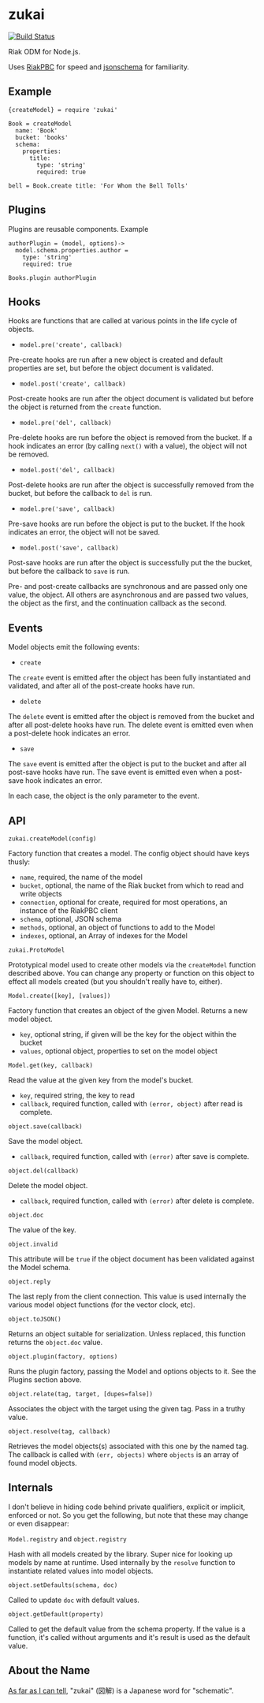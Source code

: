 zukai
=====

[![Build Status](https://travis-ci.org/natural/zukai.png)](https://travis-ci.org/natural/zukai)

Riak ODM for Node.js.

Uses [RiakPBC](https://github.com/nlf/riakpbc) for speed and [jsonschema](https://github.com/tdegrunt/jsonschema) for familiarity.

Example
-------

```
{createModel} = require 'zukai'

Book = createModel
  name: 'Book'
  bucket: 'books'
  schema:
    properties:
      title:
        type: 'string'
        required: true

bell = Book.create title: 'For Whom the Bell Tolls'
```

Plugins
-------

Plugins are reusable components.  Example

```
authorPlugin = (model, options)->
  model.schema.properties.author =
    type: 'string'
    required: true

Books.plugin authorPlugin
```


Hooks
-----

Hooks are functions that are called at various points in the life cycle of
objects.

  * `model.pre('create', callback)`

  Pre-create hooks are run after a new object is created and default properties
  are set, but before the object document is validated.

  * `model.post('create', callback)`

  Post-create hooks are run after the object document is validated but before
  the object is returned from the `create` function.

  * `model.pre('del', callback)`

  Pre-delete hooks are run before the object is removed from the bucket.  If
  a hook indicates an error (by calling `next()` with a value), the object
  will not be removed.

  * `model.post('del', callback)`

  Post-delete hooks are run after the object is successfully removed from the
  bucket, but before the callback to `del` is run.

  * `model.pre('save', callback)`

  Pre-save hooks are run before the object is put to the bucket.  If the hook
  indicates an error, the object will not be saved.

  * `model.post('save', callback)`

  Post-save hooks are run after the object is successfully put the the bucket,
  but before the callback to `save` is run.


Pre- and post-create callbacks are synchronous and are passed only one value,
the object.  All others are asynchronous and are passed two values, the object
as the first, and the continuation callback as the second.



Events
------

Model objects emit the following events:

  * `create`

  The `create` event is emitted after the object has been fully instantiated and
  validated, and after all of the post-create hooks have run.

  * `delete`

  The `delete` event is emitted after the object is removed from the bucket and
  after all post-delete hooks have run.  The delete event is emitted even when a
  post-delete hook indicates an error.

  * `save`

  The `save` event is emitted after the object is put to the bucket and after
  all post-save hooks have run.  The save event is emitted even when a post-save
  hook indicates an error.


In each case, the object is the only parameter to the event.


API
---

`zukai.createModel(config)`

Factory function that creates a model.  The config object should have keys
thusly:

  * `name`, required, the name of the model
  * `bucket`, optional, the name of the Riak bucket from which to read and write
  objects
  * `connection`, optional for create, required for most operations, an instance
  of the RiakPBC client
  * `schema`, optional, JSON schema
  * `methods`, optional, an object of functions to add to the Model
  * `indexes`, optional, an Array of indexes for the Model


`zukai.ProtoModel`

Prototypical model used to create other models via the `createModel` function
described above.  You can change any property or function on this object to
effect all models created (but you shouldn't really have to, either).

`Model.create([key], [values])`

Factory function that creates an object of the given Model.  Returns a new model
object.

  * `key`, optional string, if given will be the key for the object
  within the bucket
  * `values`, optional object, properties to set on the model object

`Model.get(key, callback)`

Read the value at the given key from the model's bucket.

  * `key`, required string, the key to read
  * `callback`, required function, called with `(error, object)` after read
  is complete.

`object.save(callback)`

Save the model object.

  * `callback`, required function, called with `(error)` after save
  is complete.

`object.del(callback)`

Delete the model object.

  * `callback`, required function, called with `(error)` after delete is
    complete.

`object.doc`

The value of the key.

`object.invalid`

This attribute will be `true` if the object document has been validated against
the Model schema.

`object.reply`

The last reply from the client connection.  This value is used internally the various
model object functions (for the vector clock, etc).

`object.toJSON()`

Returns an object suitable for serialization.  Unless replaced, this function
returns the `object.doc` value.

`object.plugin(factory, options)`

Runs the plugin factory, passing the Model and options objects to it.  See the
Plugins section above.

`object.relate(tag, target, [dupes=false])`

Associates the object with the target using the given tag.  Pass in a truthy
value.

`object.resolve(tag, callback)`

Retrieves the model objects(s) associated with this one by the named tag.  The
callback is called with `(err, objects)` where `objects` is an array of found
model objects.


Internals
---------

I don't believe in hiding code behind private qualifiers, explicit or implicit,
enforced or not.  So you get the following, but note that these may change or
even disappear:

`Model.registry` and `object.registry`

Hash with all models created by the library.  Super nice for looking up models
by name at runtime.  Used internally by the `resolve` function to instantiate
related values into model objects.


`object.setDefaults(schema, doc)`

Called to update `doc` with default values.

`object.getDefault(property)`

Called to get the default value from the schema property.  If the value is a
function, it's called without arguments and it's result is used as the default
value.



About the Name
--------------
[As far as I can tell](http://translate.google.com/#ja/en/%E5%9B%B3%E8%A7%A3),
"zukai" (図解) is a Japanese word for "schematic".
